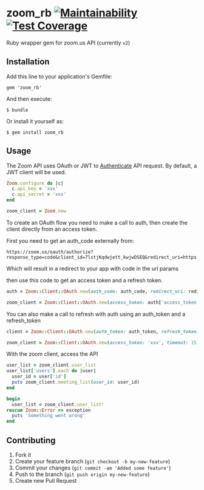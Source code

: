 # zoom_rb  [![Maintainability](https://api.codeclimate.com/v1/badges/f41fdd0c73fd39c6732a/maintainability)](https://codeclimate.com/github/hintmedia/zoom_rb/maintainability) [![Test Coverage](https://api.codeclimate.com/v1/badges/f41fdd0c73fd39c6732a/test_coverage)](https://codeclimate.com/github/hintmedia/zoom_rb/test_coverage)

Ruby wrapper gem for zoom.us API (currently `v2`)

## Installation

Add this line to your application's Gemfile:

    gem 'zoom_rb'

And then execute:

    $ bundle

Or install it yourself as:

    $ gem install zoom_rb

## Usage

The Zoom API uses OAuth or JWT to [Authenticate](https://marketplace.zoom.us/docs/api-reference/Authentication) API request. By default, a JWT client will be used.

```ruby
Zoom.configure do |c|
  c.api_key = 'xxx'
  c.api_secret = 'xxx'
end

zoom_client = Zoom.new
```

To create an OAuth flow you need to make a call to auth, then create the client directly from an access token.

First you need to get an auth_code externally from:
```
https://zoom.us/oauth/authorize?response_type=code&client_id=7lstjKqdwjett_kwjwDSEQ&redirect_uri=https://yourapp.com
```

Which will result in a redirect to your app with code in the url params

then use this code to get an access token and a refresh token.

```ruby
auth = Zoom::Client::OAuth.new(auth_code: auth_code, redirect_uri: redirect_uri, timeout: 15).auth

zoom_client = Zoom::Client::OAuth.new(access_token: auth['access_token'], timeout: 15)
```

You can also make a call to refresh with auth using an auth_token and a refresh_token
```ruby
client = Zoom::Client::OAuth.new(auth_token: auth_token, refresh_token: refresh_token).auth

zoom_client = Zoom::Client::OAuth.new(access_token: 'xxx', timeout: 15)
```

With the zoom client, access the API

```ruby
user_list = zoom_client.user_list
user_list['users'].each do |user|
  user_id = user['id']
  puts zoom_client.meeting_list(user_id: user_id)
end

begin
  user_list = zoom_client.user_list!
rescue Zoom::Error => exception
  puts 'Something went wrong'
end
```


## Contributing

1. Fork it
2. Create your feature branch (`git checkout -b my-new-feature`)
3. Commit your changes (`git commit -am 'Added some feature'`)
4. Push to the branch (`git push origin my-new-feature`)
5. Create new Pull Request
